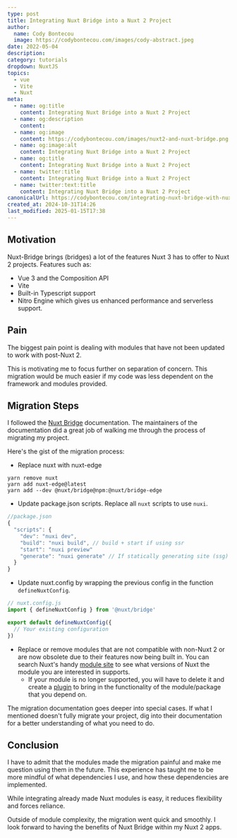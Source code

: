 ```yaml
---
type: post
title: Integrating Nuxt Bridge into a Nuxt 2 Project
author:
  name: Cody Bontecou
  image: https://codybontecou.com/images/cody-abstract.jpeg
date: 2022-05-04
description: 
category: tutorials
dropdown: NuxtJS
topics:
  - vue
  - Vite
  - Nuxt
meta:
  - name: og:title
    content: Integrating Nuxt Bridge into a Nuxt 2 Project
  - name: og:description
    content: 
  - name: og:image
    content: https://codybontecou.com/images/nuxt2-and-nuxt-bridge.png
  - name: og:image:alt
    content: Integrating Nuxt Bridge into a Nuxt 2 Project
  - name: og:title
    content: Integrating Nuxt Bridge into a Nuxt 2 Project
  - name: twitter:title
    content: Integrating Nuxt Bridge into a Nuxt 2 Project
  - name: twitter:text:title
    content: Integrating Nuxt Bridge into a Nuxt 2 Project
canonicalUrl: https://codybontecou.com/integrating-nuxt-bridge-with-nuxt2.html
created_at: 2024-10-31T14:26
last_modified: 2025-01-15T17:38
---
```


## Motivation

Nuxt-Bridge brings (bridges) a lot of the features Nuxt 3 has to offer to Nuxt 2 projects.
Features such as:

- Vue 3 and the Composition API
- Vite
- Built-in Typescript support
- Nitro Engine which gives us enhanced performance and serverless support.

## Pain

The biggest pain point is dealing with modules that have not been updated to work with post-Nuxt 2.

This is motivating me to focus further on separation of concern. This migration would be much easier if my code was less dependent on the framework and modules provided.

## Migration Steps

I followed the [Nuxt Bridge](https://v3.nuxtjs.org/bridge/overview/) documentation. The maintainers of the documentation did a great job of walking me through the process of migrating my project.

Here's the gist of the migration process:

- Replace nuxt with nuxt-edge

```shell
yarn remove nuxt
yarn add nuxt-edge@latest
yarn add --dev @nuxt/bridge@npm:@nuxt/bridge-edge
```

- Update package.json scripts. Replace all `nuxt` scripts to use `nuxi`.

```js
//package.json
{
  "scripts": {
    "dev": "nuxi dev",
    "build": "nuxi build", // build + start if using ssr
    "start": "nuxi preview"
    "generate": "nuxi generate" // If statically generating site (ssg)
  }
}
```

- Update nuxt.config by wrapping the previous config in the function `defineNuxtConfig`.

```js
// nuxt.config.js
import { defineNuxtConfig } from '@nuxt/bridge'

export default defineNuxtConfig({
  // Your existing configuration
})
```

- Replace or remove modules that are not compatible with non-Nuxt 2 or are now obsolete due to their features now being built in. You can search Nuxt's handy [module site](https://modules.nuxtjs.org/) to see what versions of Nuxt the module you are interested in supports.
  - If your module is no longer supported, you will have to delete it and create a [plugin](https://v3.nuxtjs.org/guide/directory-structure/plugins/) to bring in the functionality of the module/package that you depend on.

The migration documentation goes deeper into special cases. If what I mentioned doesn't fully migrate your project, dig into their documentation for a better understanding of what you need to do.

## Conclusion

I have to admit that the modules made the migration painful and make me question using them in the future. This experience has taught me to be more mindful of what dependencies I use, and how these dependencies are implemented.

While integrating already made Nuxt modules is easy, it reduces flexibility and forces reliance.

Outside of module complexity, the migration went quick and smoothly. I look forward to having the benefits of Nuxt Bridge within my Nuxt 2 apps.
